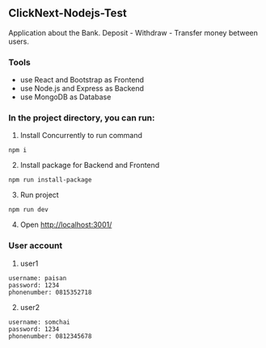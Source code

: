 ## ClickNext-Nodejs-Test

Application about the Bank. Deposit - Withdraw - Transfer money between users. 

### Tools
- use React and Bootstrap as Frontend
- use Node.js and Express as Backend
- use MongoDB as Database

### In the project directory, you can run:

1. Install Concurrently to run command
```
npm i
```
2. Install package for Backend and Frontend
```
npm run install-package
```
3. Run project
```
npm run dev
```
4. Open <http://localhost:3001/>

### User account
1. user1
```
username: paisan
password: 1234
phonenumber: 0815352718
```
2. user2
```
username: somchai
password: 1234
phonenumber: 0812345678
```
